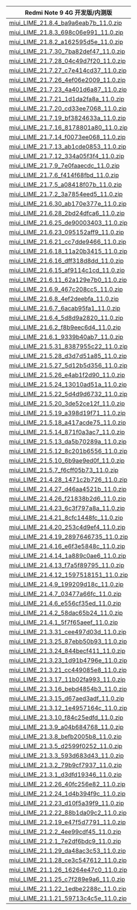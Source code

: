 | Redmi Note 9 4G  开发版/内测版    |
| ---- |
| [miui_LIME_21.8.4_ba9a6eab7b_11.0.zip](https://hugeota.d.miui.com/21.8.4/miui_LIME_21.8.4_ba9a6eab7b_11.0.zip)    |
| [miui_LIME_21.8.3_698c06e991_11.0.zip](https://hugeota.d.miui.com/21.8.3/miui_LIME_21.8.3_698c06e991_11.0.zip)    |
| [miui_LIME_21.8.2_a162595d5e_11.0.zip](https://hugeota.d.miui.com/21.8.2/miui_LIME_21.8.2_a162595d5e_11.0.zip)    |
| [miui_LIME_21.7.30_7ba82def47_11.0.zip](https://hugeota.d.miui.com/21.7.30/miui_LIME_21.7.30_7ba82def47_11.0.zip)    |
| [miui_LIME_21.7.28_04c49d7f20_11.0.zip](https://hugeota.d.miui.com/21.7.28/miui_LIME_21.7.28_04c49d7f20_11.0.zip)    |
| [miui_LIME_21.7.27_c7e414cd37_11.0.zip](https://hugeota.d.miui.com/21.7.27/miui_LIME_21.7.27_c7e414cd37_11.0.zip)    |
| [miui_LIME_21.7.26_4ef06e2009_11.0.zip](https://hugeota.d.miui.com/21.7.26/miui_LIME_21.7.26_4ef06e2009_11.0.zip)    |
| [miui_LIME_21.7.23_4a401d6a87_11.0.zip](https://hugeota.d.miui.com/21.7.23/miui_LIME_21.7.23_4a401d6a87_11.0.zip)    |
| [miui_LIME_21.7.21_1d1da2fa8a_11.0.zip](https://hugeota.d.miui.com/21.7.21/miui_LIME_21.7.21_1d1da2fa8a_11.0.zip)    |
| [miui_LIME_21.7.20_cd33ee7068_11.0.zip](https://hugeota.d.miui.com/21.7.20/miui_LIME_21.7.20_cd33ee7068_11.0.zip)    |
| [miui_LIME_21.7.19_bf3824633a_11.0.zip](https://hugeota.d.miui.com/21.7.19/miui_LIME_21.7.19_bf3824633a_11.0.zip)    |
| [miui_LIME_21.7.16_8178801a80_11.0.zip](https://hugeota.d.miui.com/21.7.16/miui_LIME_21.7.16_8178801a80_11.0.zip)    |
| [miui_LIME_21.7.14_f0073ee068_11.0.zip](https://hugeota.d.miui.com/21.7.14/miui_LIME_21.7.14_f0073ee068_11.0.zip)    |
| [miui_LIME_21.7.13_ab1cde0853_11.0.zip](https://hugeota.d.miui.com/21.7.13/miui_LIME_21.7.13_ab1cde0853_11.0.zip)    |
| [miui_LIME_21.7.12_334a05f3f4_11.0.zip](https://hugeota.d.miui.com/21.7.12/miui_LIME_21.7.12_334a05f3f4_11.0.zip)    |
| [miui_LIME_21.7.9_7e0faaecdc_11.0.zip](https://hugeota.d.miui.com/21.7.9/miui_LIME_21.7.9_7e0faaecdc_11.0.zip)    |
| [miui_LIME_21.7.6_f414f68fbd_11.0.zip](https://hugeota.d.miui.com/21.7.6/miui_LIME_21.7.6_f414f68fbd_11.0.zip)    |
| [miui_LIME_21.7.5_a08418f07b_11.0.zip](https://hugeota.d.miui.com/21.7.5/miui_LIME_21.7.5_a08418f07b_11.0.zip)    |
| [miui_LIME_21.7.2_3a7854eed5_11.0.zip](https://hugeota.d.miui.com/21.7.2/miui_LIME_21.7.2_3a7854eed5_11.0.zip)    |
| [miui_LIME_21.6.30_ab170e377e_11.0.zip](https://hugeota.d.miui.com/21.6.30/miui_LIME_21.6.30_ab170e377e_11.0.zip)    |
| [miui_LIME_21.6.28_2bd24dfca6_11.0.zip](https://hugeota.d.miui.com/21.6.28/miui_LIME_21.6.28_2bd24dfca6_11.0.zip)    |
| [miui_LIME_21.6.25_de90003403_11.0.zip](https://hugeota.d.miui.com/21.6.25/miui_LIME_21.6.25_de90003403_11.0.zip)    |
| [miui_LIME_21.6.23_095152aff9_11.0.zip](https://hugeota.d.miui.com/21.6.23/miui_LIME_21.6.23_095152aff9_11.0.zip)    |
| [miui_LIME_21.6.21_cc7dde9466_11.0.zip](https://hugeota.d.miui.com/21.6.21/miui_LIME_21.6.21_cc7dde9466_11.0.zip)    |
| [miui_LIME_21.6.18_11a20b3415_11.0.zip](https://hugeota.d.miui.com/21.6.18/miui_LIME_21.6.18_11a20b3415_11.0.zip)    |
| [miui_LIME_21.6.16_dff318d8dd_11.0.zip](https://hugeota.d.miui.com/21.6.16/miui_LIME_21.6.16_dff318d8dd_11.0.zip)    |
| [miui_LIME_21.6.15_af9114c1cd_11.0.zip](https://hugeota.d.miui.com/21.6.15/miui_LIME_21.6.15_af9114c1cd_11.0.zip)    |
| [miui_LIME_21.6.11_62a129e7b0_11.0.zip](https://hugeota.d.miui.com/21.6.11/miui_LIME_21.6.11_62a129e7b0_11.0.zip)    |
| [miui_LIME_21.6.9_467c208cc5_11.0.zip](https://hugeota.d.miui.com/21.6.9/miui_LIME_21.6.9_467c208cc5_11.0.zip)    |
| [miui_LIME_21.6.8_4ef2deebfa_11.0.zip](https://hugeota.d.miui.com/21.6.8/miui_LIME_21.6.8_4ef2deebfa_11.0.zip)    |
| [miui_LIME_21.6.7_6acab95fa1_11.0.zip](https://hugeota.d.miui.com/21.6.7/miui_LIME_21.6.7_6acab95fa1_11.0.zip)    |
| [miui_LIME_21.6.4_5d8d9a2820_11.0.zip](https://hugeota.d.miui.com/21.6.4/miui_LIME_21.6.4_5d8d9a2820_11.0.zip)    |
| [miui_LIME_21.6.2_f8b9eec6d4_11.0.zip](https://hugeota.d.miui.com/21.6.2/miui_LIME_21.6.2_f8b9eec6d4_11.0.zip)    |
| [miui_LIME_21.6.1_9339b40ab7_11.0.zip](https://hugeota.d.miui.com/21.6.1/miui_LIME_21.6.1_9339b40ab7_11.0.zip)    |
| [miui_LIME_21.5.31_8387955c22_11.0.zip](https://hugeota.d.miui.com/21.5.31/miui_LIME_21.5.31_8387955c22_11.0.zip)    |
| [miui_LIME_21.5.28_d3d7d51a85_11.0.zip](https://hugeota.d.miui.com/21.5.28/miui_LIME_21.5.28_d3d7d51a85_11.0.zip)    |
| [miui_LIME_21.5.27_5d12b5d356_11.0.zip](https://hugeota.d.miui.com/21.5.27/miui_LIME_21.5.27_5d12b5d356_11.0.zip)    |
| [miui_LIME_21.5.26_e4ab1f2d90_11.0.zip](https://hugeota.d.miui.com/21.5.26/miui_LIME_21.5.26_e4ab1f2d90_11.0.zip)    |
| [miui_LIME_21.5.24_13010ad51a_11.0.zip](https://hugeota.d.miui.com/21.5.24/miui_LIME_21.5.24_13010ad51a_11.0.zip)    |
| [miui_LIME_21.5.22_5d4d9d6732_11.0.zip](https://hugeota.d.miui.com/21.5.22/miui_LIME_21.5.22_5d4d9d6732_11.0.zip)    |
| [miui_LIME_21.5.20_3de52ce12f_11.0.zip](https://hugeota.d.miui.com/21.5.20/miui_LIME_21.5.20_3de52ce12f_11.0.zip)    |
| [miui_LIME_21.5.19_a398d19f71_11.0.zip](https://hugeota.d.miui.com/21.5.19/miui_LIME_21.5.19_a398d19f71_11.0.zip)    |
| [miui_LIME_21.5.18_a417acde75_11.0.zip](https://hugeota.d.miui.com/21.5.18/miui_LIME_21.5.18_a417acde75_11.0.zip)    |
| [miui_LIME_21.5.14_871f0a3ac7_11.0.zip](https://hugeota.d.miui.com/21.5.14/miui_LIME_21.5.14_871f0a3ac7_11.0.zip)    |
| [miui_LIME_21.5.13_da5b70289a_11.0.zip](https://hugeota.d.miui.com/21.5.13/miui_LIME_21.5.13_da5b70289a_11.0.zip)    |
| [miui_LIME_21.5.12_8c201b6556_11.0.zip](https://hugeota.d.miui.com/21.5.12/miui_LIME_21.5.12_8c201b6556_11.0.zip)    |
| [miui_LIME_21.5.10_6b9ae9ed0f_11.0.zip](https://hugeota.d.miui.com/21.5.10/miui_LIME_21.5.10_6b9ae9ed0f_11.0.zip)    |
| [miui_LIME_21.5.7_f6cff05b73_11.0.zip](https://hugeota.d.miui.com/21.5.7/miui_LIME_21.5.7_f6cff05b73_11.0.zip)    |
| [miui_LIME_21.4.28_1471c2b726_11.0.zip](https://hugeota.d.miui.com/21.4.28/miui_LIME_21.4.28_1471c2b726_11.0.zip)    |
| [miui_LIME_21.4.27_d46aa4521b_11.0.zip](https://hugeota.d.miui.com/21.4.27/miui_LIME_21.4.27_d46aa4521b_11.0.zip)    |
| [miui_LIME_21.4.26_f21838b2d6_11.0.zip](https://hugeota.d.miui.com/21.4.26/miui_LIME_21.4.26_f21838b2d6_11.0.zip)    |
| [miui_LIME_21.4.23_6c3f797a8a_11.0.zip](https://hugeota.d.miui.com/21.4.23/miui_LIME_21.4.23_6c3f797a8a_11.0.zip)    |
| [miui_LIME_21.4.21_8cfc1448fc_11.0.zip](https://hugeota.d.miui.com/21.4.21/miui_LIME_21.4.21_8cfc1448fc_11.0.zip)    |
| [miui_LIME_21.4.20_253c4d9ef4_11.0.zip](https://hugeota.d.miui.com/21.4.20/miui_LIME_21.4.20_253c4d9ef4_11.0.zip)    |
| [miui_LIME_21.4.19_2897646735_11.0.zip](https://hugeota.d.miui.com/21.4.19/miui_LIME_21.4.19_2897646735_11.0.zip)    |
| [miui_LIME_21.4.16_e6f3e5848c_11.0.zip](https://hugeota.d.miui.com/21.4.16/miui_LIME_21.4.16_e6f3e5848c_11.0.zip)    |
| [miui_LIME_21.4.14_1a889c0ae6_11.0.zip](https://hugeota.d.miui.com/21.4.14/miui_LIME_21.4.14_1a889c0ae6_11.0.zip)    |
| [miui_LIME_21.4.13_f7a5f89795_11.0.zip](https://hugeota.d.miui.com/21.4.13/miui_LIME_21.4.13_f7a5f89795_11.0.zip)    |
| [miui_LIME_21.4.12_1597518151_11.0.zip](https://hugeota.d.miui.com/21.4.12/miui_LIME_21.4.12_1597518151_11.0.zip)    |
| [miui_LIME_21.4.9_199209d18c_11.0.zip](https://hugeota.d.miui.com/21.4.9/miui_LIME_21.4.9_199209d18c_11.0.zip)    |
| [miui_LIME_21.4.7_03477a66fc_11.0.zip](https://hugeota.d.miui.com/21.4.7/miui_LIME_21.4.7_03477a66fc_11.0.zip)    |
| [miui_LIME_21.4.6_e556cf35ed_11.0.zip](https://hugeota.d.miui.com/21.4.6/miui_LIME_21.4.6_e556cf35ed_11.0.zip)    |
| [miui_LIME_21.4.2_58dac65b24_11.0.zip](https://hugeota.d.miui.com/21.4.2/miui_LIME_21.4.2_58dac65b24_11.0.zip)    |
| [miui_LIME_21.4.1_5f7f65aeef_11.0.zip](https://hugeota.d.miui.com/21.4.1/miui_LIME_21.4.1_5f7f65aeef_11.0.zip)    |
| [miui_LIME_21.3.31_cee497d03d_11.0.zip](https://hugeota.d.miui.com/21.3.31/miui_LIME_21.3.31_cee497d03d_11.0.zip)    |
| [miui_LIME_21.3.25_87ebb50b93_11.0.zip](https://hugeota.d.miui.com/21.3.25/miui_LIME_21.3.25_87ebb50b93_11.0.zip)    |
| [miui_LIME_21.3.24_844becf411_11.0.zip](https://hugeota.d.miui.com/21.3.24/miui_LIME_21.3.24_844becf411_11.0.zip)    |
| [miui_LIME_21.3.23_1d91b4796e_11.0.zip](https://hugeota.d.miui.com/21.3.23/miui_LIME_21.3.23_1d91b4796e_11.0.zip)    |
| [miui_LIME_21.3.21_cc449085e8_11.0.zip](https://hugeota.d.miui.com/21.3.21/miui_LIME_21.3.21_cc449085e8_11.0.zip)    |
| [miui_LIME_21.3.17_11b02fa993_11.0.zip](https://hugeota.d.miui.com/21.3.17/miui_LIME_21.3.17_11b02fa993_11.0.zip)    |
| [miui_LIME_21.3.16_bebd4854b3_11.0.zip](https://hugeota.d.miui.com/21.3.16/miui_LIME_21.3.16_bebd4854b3_11.0.zip)    |
| [miui_LIME_21.3.15_d67aed3adf_11.0.zip](https://hugeota.d.miui.com/21.3.15/miui_LIME_21.3.15_d67aed3adf_11.0.zip)    |
| [miui_LIME_21.3.12_1e4957164c_11.0.zip](https://hugeota.d.miui.com/21.3.12/miui_LIME_21.3.12_1e4957164c_11.0.zip)    |
| [miui_LIME_21.3.10_f84c25edfd_11.0.zip](https://hugeota.d.miui.com/21.3.10/miui_LIME_21.3.10_f84c25edfd_11.0.zip)    |
| [miui_LIME_21.3.9_a04b684768_11.0.zip](https://hugeota.d.miui.com/21.3.9/miui_LIME_21.3.9_a04b684768_11.0.zip)    |
| [miui_LIME_21.3.8_befb2005b8_11.0.zip](https://hugeota.d.miui.com/21.3.8/miui_LIME_21.3.8_befb2005b8_11.0.zip)    |
| [miui_LIME_21.3.5_d2599f0252_11.0.zip](https://hugeota.d.miui.com/21.3.5/miui_LIME_21.3.5_d2599f0252_11.0.zip)    |
| [miui_LIME_21.3.3_593d683d43_11.0.zip](https://hugeota.d.miui.com/21.3.3/miui_LIME_21.3.3_593d683d43_11.0.zip)    |
| [miui_LIME_21.3.2_79b9cf7937_11.0.zip](https://hugeota.d.miui.com/21.3.2/miui_LIME_21.3.2_79b9cf7937_11.0.zip)    |
| [miui_LIME_21.3.1_d3dfd19346_11.0.zip](https://hugeota.d.miui.com/21.3.1/miui_LIME_21.3.1_d3dfd19346_11.0.zip)    |
| [miui_LIME_21.2.26_40fc256e82_11.0.zip](https://hugeota.d.miui.com/21.2.26/miui_LIME_21.2.26_40fc256e82_11.0.zip)    |
| [miui_LIME_21.2.24_1d4b394f9c_11.0.zip](https://hugeota.d.miui.com/21.2.24/miui_LIME_21.2.24_1d4b394f9c_11.0.zip)    |
| [miui_LIME_21.2.23_d10f5a39f9_11.0.zip](https://hugeota.d.miui.com/21.2.23/miui_LIME_21.2.23_d10f5a39f9_11.0.zip)    |
| [miui_LIME_21.2.22_88b1da09c2_11.0.zip](https://hugeota.d.miui.com/21.2.22/miui_LIME_21.2.22_88b1da09c2_11.0.zip)    |
| [miui_LIME_21.2.19_e47f5d7791_11.0.zip](https://hugeota.d.miui.com/21.2.19/miui_LIME_21.2.19_e47f5d7791_11.0.zip)    |
| [miui_LIME_21.2.2_4ee99cdf45_11.0.zip](https://hugeota.d.miui.com/21.2.2/miui_LIME_21.2.2_4ee99cdf45_11.0.zip)    |
| [miui_LIME_21.2.1_7e2df6bdc9_11.0.zip](https://hugeota.d.miui.com/21.2.1/miui_LIME_21.2.1_7e2df6bdc9_11.0.zip)    |
| [miui_LIME_21.1.29_da48ac3c53_11.0.zip](https://hugeota.d.miui.com/21.1.29/miui_LIME_21.1.29_da48ac3c53_11.0.zip)    |
| [miui_LIME_21.1.28_ce3c547612_11.0.zip](https://hugeota.d.miui.com/21.1.28/miui_LIME_21.1.28_ce3c547612_11.0.zip)    |
| [miui_LIME_21.1.26_16264e47c0_11.0.zip](https://hugeota.d.miui.com/21.1.26/miui_LIME_21.1.26_16264e47c0_11.0.zip)    |
| [miui_LIME_21.1.25_c7f289e9a6_11.0.zip](https://hugeota.d.miui.com/21.1.25/miui_LIME_21.1.25_c7f289e9a6_11.0.zip)    |
| [miui_LIME_21.1.22_1edbe2288c_11.0.zip](https://hugeota.d.miui.com/21.1.22/miui_LIME_21.1.22_1edbe2288c_11.0.zip)    |
| [miui_LIME_21.1.21_59713c4c5e_11.0.zip](https://hugeota.d.miui.com/21.1.21/miui_LIME_21.1.21_59713c4c5e_11.0.zip)    |
